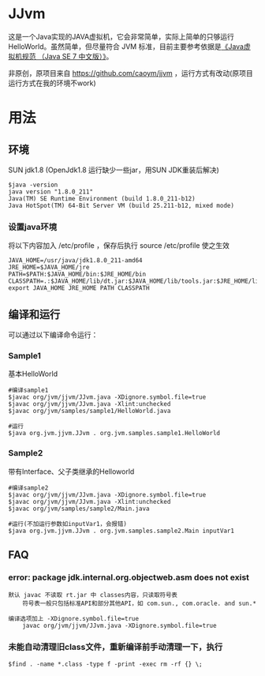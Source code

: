 # JJvm

这是一个Java实现的JAVA虚拟机，它会非常简单，实际上简单的只够运行HelloWorld。虽然简单，但尽量符合 JVM 标准，目前主要参考依据是[《Java虚拟机规范 （Java SE 7 中文版）》](http://www.iteye.com/topic/1117824)。

非原创，原项目来自 https://github.com/caoym/jjvm ，运行方式有改动(原项目运行方式在我的环境不work)


# 用法

## 环境
SUN jdk1.8 (OpenJdk1.8 运行缺少一些jar，用SUN JDK重装后解决)

```shell
$java -version
java version "1.8.0_211"
Java(TM) SE Runtime Environment (build 1.8.0_211-b12)
Java HotSpot(TM) 64-Bit Server VM (build 25.211-b12, mixed mode)
```

### 设置java环境
将以下内容加入 /etc/profile ，保存后执行 source /etc/profile 使之生效

```shell
JAVA_HOME=/usr/java/jdk1.8.0_211-amd64
JRE_HOME=$JAVA_HOME/jre
PATH=$PATH:$JAVA_HOME/bin:$JRE_HOME/bin
CLASSPATH=.:$JAVA_HOME/lib/dt.jar:$JAVA_HOME/lib/tools.jar:$JRE_HOME/lib
export JAVA_HOME JRE_HOME PATH CLASSPATH
```

## 编译和运行
可以通过以下编译命令运行：
### Sample1
基本HelloWorld

```shell
#编译sample1
$javac org/jvm/jjvm/JJvm.java -XDignore.symbol.file=true
$javac org/jvm/jjvm/JJvm.java -Xlint:unchecked
$javac org/jvm/samples/sample1/HelloWorld.java 

#运行
$java org.jvm.jjvm.JJvm . org.jvm.samples.sample1.HelloWorld
```

### Sample2
带有Interface、父子类继承的Helloworld

```shell
#编译sample2
$javac org/jvm/jjvm/JJvm.java -XDignore.symbol.file=true
$javac org/jvm/jjvm/JJvm.java -Xlint:unchecked
$javac org/jvm/samples/sample2/Main.java 

#运行(不加运行参数如inputVar1，会报错)
$java org.jvm.jjvm.JJvm . org.jvm.samples.sample2.Main inputVar1         
```


## FAQ
### error: package jdk.internal.org.objectweb.asm does not exist
```shell
默认 javac 不读取 rt.jar 中 classes内容，只读取符号表
	符号表一般只包括标准API和部分其他API，如 com.sun., com.oracle. and sun.*
	
编译选项加上 -XDignore.symbol.file=true
	javac org/jvm/jjvm/JJvm.java -XDignore.symbol.file=true
```

### 未能自动清理旧class文件，重新编译前手动清理一下，执行
```shell
$find . -name *.class -type f -print -exec rm -rf {} \;
```
